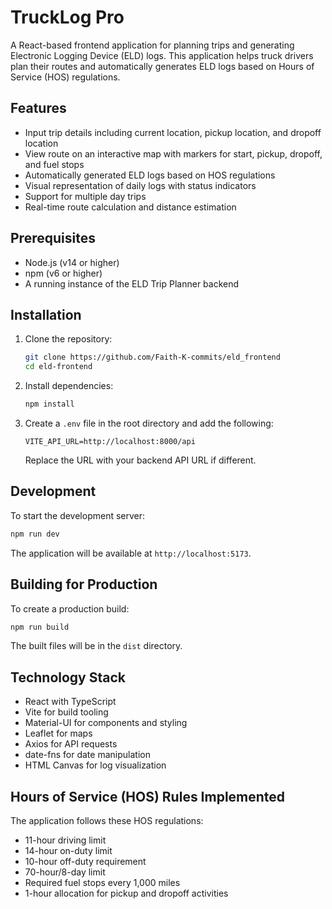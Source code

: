 # TruckLog Pro

A React-based frontend application for planning trips and generating Electronic Logging Device (ELD) logs. This application helps truck drivers plan their routes and automatically generates ELD logs based on Hours of Service (HOS) regulations.

## Features

- Input trip details including current location, pickup location, and dropoff location
- View route on an interactive map with markers for start, pickup, dropoff, and fuel stops
- Automatically generated ELD logs based on HOS regulations
- Visual representation of daily logs with status indicators
- Support for multiple day trips
- Real-time route calculation and distance estimation

## Prerequisites

- Node.js (v14 or higher)
- npm (v6 or higher)
- A running instance of the ELD Trip Planner backend

## Installation

1. Clone the repository:

   ```bash
   git clone https://github.com/Faith-K-commits/eld_frontend
   cd eld-frontend
   ```

2. Install dependencies:

   ```bash
   npm install
   ```

3. Create a `.env` file in the root directory and add the following:
   ```
   VITE_API_URL=http://localhost:8000/api
   ```
   Replace the URL with your backend API URL if different.

## Development

To start the development server:

```bash
npm run dev
```

The application will be available at `http://localhost:5173`.

## Building for Production

To create a production build:

```bash
npm run build
```

The built files will be in the `dist` directory.

## Technology Stack

- React with TypeScript
- Vite for build tooling
- Material-UI for components and styling
- Leaflet for maps
- Axios for API requests
- date-fns for date manipulation
- HTML Canvas for log visualization

## Hours of Service (HOS) Rules Implemented

The application follows these HOS regulations:

- 11-hour driving limit
- 14-hour on-duty limit
- 10-hour off-duty requirement
- 70-hour/8-day limit
- Required fuel stops every 1,000 miles
- 1-hour allocation for pickup and dropoff activities
